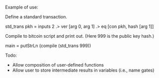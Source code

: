 Example of use:

Define a standard transaction.

std_trans pkh =
  inputs 2 .>
  ver [arg 0, arg 1] .>
  eq [con pkh, hash [arg 1]]

Compile to bitcoin script and print out. (Here 999 is the public key hash.)

main = putStrLn (compile (std_trans 999))
  
Todo:

* Allow composition of user-defined functions
* Allow user to store intermediate results in variables (i.e., name gates)
